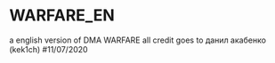 # WARFARE_EN
a english version of DMA WARFARE
all credit goes to данил акабенко (kek1ch)
#11/07/2020

